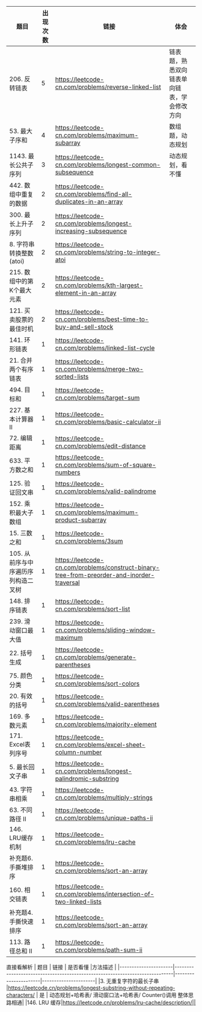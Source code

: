 
|题目|出现次数|链接|体会|
|-|-|-|-|
|206. 反转链表|5|https://leetcode-cn.com/problems/reverse-linked-list|链表题，熟悉双向链表单向链表，学会修改方向|
|53. 最大子序和|4|https://leetcode-cn.com/problems/maximum-subarray|数组题，动态规划|
|1143. 最长公共子序列|3|https://leetcode-cn.com/problems/longest-common-subsequence|动态规划，看不懂|
|442. 数组中重复的数据|2|https://leetcode-cn.com/problems/find-all-duplicates-in-an-array||
|300. 最长上升子序列|2|https://leetcode-cn.com/problems/longest-increasing-subsequence||
|8. 字符串转换整数 (atoi)|2|https://leetcode-cn.com/problems/string-to-integer-atoi||
|215. 数组中的第K个最大元素|2|https://leetcode-cn.com/problems/kth-largest-element-in-an-array||
|121. 买卖股票的最佳时机|2|https://leetcode-cn.com/problems/best-time-to-buy-and-sell-stock||
|141. 环形链表|1|https://leetcode-cn.com/problems/linked-list-cycle||
|21. 合并两个有序链表|1|https://leetcode-cn.com/problems/merge-two-sorted-lists||
|494. 目标和|1|https://leetcode-cn.com/problems/target-sum||
|227. 基本计算器 II|1|https://leetcode-cn.com/problems/basic-calculator-ii||
|72. 编辑距离|1|https://leetcode-cn.com/problems/edit-distance||
|633. 平方数之和|1|https://leetcode-cn.com/problems/sum-of-square-numbers||
|125. 验证回文串|1|https://leetcode-cn.com/problems/valid-palindrome||
|152. 乘积最大子数组|1|https://leetcode-cn.com/problems/maximum-product-subarray||
|15. 三数之和|1|https://leetcode-cn.com/problems/3sum||
|105. 从前序与中序遍历序列构造二叉树|1|https://leetcode-cn.com/problems/construct-binary-tree-from-preorder-and-inorder-traversal|
|148. 排序链表|1|https://leetcode-cn.com/problems/sort-list|
|239. 滑动窗口最大值|1|https://leetcode-cn.com/problems/sliding-window-maximum|
|22. 括号生成|1|https://leetcode-cn.com/problems/generate-parentheses|
|75. 颜色分类|1|https://leetcode-cn.com/problems/sort-colors|
|20. 有效的括号|1|https://leetcode-cn.com/problems/valid-parentheses|
|169. 多数元素|1|https://leetcode-cn.com/problems/majority-element|
|171. Excel表列序号|1|https://leetcode-cn.com/problems/excel-sheet-column-number|
|5. 最长回文子串|1|https://leetcode-cn.com/problems/longest-palindromic-substring|
|43. 字符串相乘|1|https://leetcode-cn.com/problems/multiply-strings|
|63. 不同路径 II|1|https://leetcode-cn.com/problems/unique-paths-ii|
|146. LRU缓存机制|1|https://leetcode-cn.com/problems/lru-cache|
|补充题6. 手撕堆排序|1|https://leetcode-cn.com/problems/sort-an-array|
|160. 相交链表|1|https://leetcode-cn.com/problems/intersection-of-two-linked-lists|
|补充题4. 手撕快速排序|1|https://leetcode-cn.com/problems/sort-an-array|
|113. 路径总和 II|1|https://leetcode-cn.com/problems/path-sum-ii|



直接看解析
| 题目                   |                                链接                      | 是否看懂                         |方法描述         |
|----------------------|-----------------------------------------------------------------------------|----------------------|----------------------|
|3. 无重复字符的最长子串 |https://leetcode.cn/problems/longest-substring-without-repeating-characters/      | 是   |  动态规划+哈希表/ 滑动窗口法+哈希表/ Counter()调用 整体思路相通|
|146. LRU 缓存|https://leetcode.cn/problems/lru-cache/description/||
